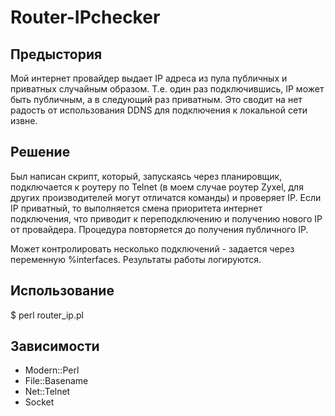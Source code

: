 # Router-IPchecker

Предыстория
-----------
Мой интернет провайдер выдает IP адреса из пула публичных и приватных случайным образом. 
Т.е. один раз подключившись, IP может быть публичным, а в следующий раз приватным.
Это сводит на нет радость от использования DDNS для подключения к локальной сети извне.

Решение
-------
Был написан скрипт, который, запускаясь через планировщик, подключается к роутеру по Telnet (в моем случае роутер Zyxel, для других производителей могут отличатся команды) и проверяет IP.
Если IP приватный, то выполняется смена приоритета интернет подключения, что приводит к переподключению и получению нового IP от провайдера.
Процедура повторяется до получения публичного IP.

Может контролировать несколько подключений - задается через переменную %interfaces.
Результаты работы логируются.

Использование
-------------
$ perl router_ip.pl

Зависимости
-----------
- Modern::Perl
- File::Basename
- Net::Telnet
- Socket
